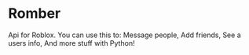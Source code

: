 # Romber
Api for Roblox. You can use this to: Message people, Add friends, See a users info, And more stuff with Python!
